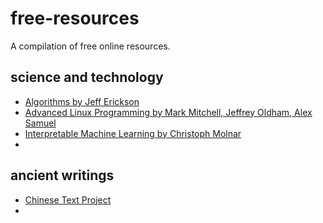# free-resources
A compilation of free online resources.

## science and technology
- [Algorithms by Jeff Erickson](https://github.com/jeffgerickson/algorithms)
- [Advanced Linux Programming by Mark Mitchell, Jeffrey Oldham, Alex Samuel](http://www.makelinux.net/alp/)
- [Interpretable Machine Learning by Christoph Molnar](https://christophm.github.io/interpretable-ml-book/intro.html)
- 

## ancient writings
- [Chinese Text Project](https://ctext.org/)
- []()
